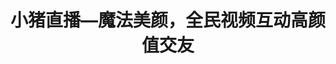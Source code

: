 ---
description: 视频直播，近期这种类型很多。
layout: post
results:
- primaryGenreName: Entertainment
  version: '1.3'
  genreIds:
  - '6016'
  - '6005'
  formattedPrice: 免费
  artworkUrl60: http://is3.mzstatic.com/image/thumb/Purple18/v4/d5/57/81/d557813e-a371-f009-0cc0-0da6c3e3d6e1/source/60x60bb.jpg
  userRatingCountForCurrentVersion: 7
  minimumOsVersion: '7.0'
  appletvScreenshotUrls: &a []
  sellerName: Beijing Meng Xiaozhu Network Technology Co., Ltd.
  supportedDevices:
  - iPhone4
  - iPad2Wifi
  - iPad23G
  - iPhone4S
  - iPadThirdGen
  - iPadThirdGen4G
  - iPhone5
  - iPodTouchFifthGen
  - iPadFourthGen
  - iPadFourthGen4G
  - iPadMini
  - iPadMini4G
  - iPhone5c
  - iPhone5s
  - iPhone6
  - iPhone6Plus
  - iPodTouchSixthGen
  genres:
  - 娱乐
  - 社交
  currentVersionReleaseDate: '2016-05-07T04:01:17Z'
  trackName: 小猪直播—魔法美颜，全民视频互动高颜值交友
  isVppDeviceBasedLicensingEnabled: true
  description: '【小猪直播】：世界辣么大！直播给你看！

    小猪直播汇集明星、网红、超能艺人、业界大佬、名流豪绅、社会怪咖、各界达人……，高端大气上档次，互动直播还能涨姿势。还有来自全球华人、留学生以及外籍友人，每天24小时陪你看世界的各种角度。更有数十位神秘巨星即将安家小猪直播，最重要的是，还有你现在以及未来不可预知那些情投意合的好朋友。

    小猪直播就是那么酷，不仅带你上天入地的看遍世界精彩，领略全球各地风土人情。还能让你随时随地美美的加入直播分享界，轻松一键开播，秀出你得意的小世界。这一刻我们需要自由敞开心扉。同时拒绝一切不入流。

    【极致美颜】智能美颜，美到想自恋

    【一键开播】繁琐拜拜，简单到没天理

    【实时直播】告别延迟，即刻带你装X带你飞

    【高清画质】毫无噪点，清晰到仿佛你在眼前

    【缤纷礼物】酷炫礼物，爆屏飞舞谁见都兴奋


    您若是有任何关于【小猪直播】体验及功能上的建议，可以反馈到我们官方QQ群：（149417266）'
  price: 0
  trackId: 1091139786
  releaseDate: '2016-04-21T22:22:45Z'
  advisories:
  - 偶尔/轻微的成人/性暗示题材
  - 偶尔/轻微的色情内容或裸露
  screenshotUrls:
  - http://a2.mzstatic.com/us/r30/Purple20/v4/1c/c4/b1/1cc4b1b3-0b03-18cb-444c-0cdefe6f00e1/screen1136x1136.jpeg
  - http://a1.mzstatic.com/us/r30/Purple18/v4/79/0e/a9/790ea9d7-70f3-4d83-ddc2-8695313bb067/screen1136x1136.jpeg
  - http://a1.mzstatic.com/us/r30/Purple60/v4/2c/f5/ed/2cf5ed45-d2db-4ec3-c26c-138d19d6f1e6/screen1136x1136.jpeg
  - http://a1.mzstatic.com/us/r30/Purple20/v4/f0/30/58/f03058b3-acf3-e834-b666-eb090c62f4dc/screen1136x1136.jpeg
  artistViewUrl: https://itunes.apple.com/cn/developer/beijing-meng-xiaozhu-network/id1091139785?uo=4
  primaryGenreId: 6016
  userRatingCount: 12
  averageUserRatingForCurrentVersion: 5
  kind: software
  fileSizeBytes: '39341624'
  bundleId: com.xiaozhu.LovelyPorklingTV
  trackContentRating: 12+
  releaseNotes: '1，增加用户管理权限功能，开播用户可以任命粉丝为房间管理员，并且可以进行禁言和踢出房间操作，维护直播间顺序；

    2，直播间logo水印下方增加主播ID，便于通过截图和分享直播后，粉丝可以快速辨识找到主播；

    3，优化了直播间视频和聊天信息，用户体验更加顺畅；

    4，增加了苹果内购充值，用户可以充值获得猪头币；'
  trackCensoredName: 小猪直播—魔法美颜，全民视频互动高颜值交友
  contentAdvisoryRating: 12+
  isGameCenterEnabled: false
  artistName: Beijing Meng Xiaozhu Network Technology Co., Ltd
  languageCodesISO2A:
  - EN
  - ZH
  averageUserRating: 5
  features: *a
  wrapperType: software
  artworkUrl512: http://is3.mzstatic.com/image/thumb/Purple18/v4/d5/57/81/d557813e-a371-f009-0cc0-0da6c3e3d6e1/source/512x512bb.jpg
  artworkUrl100: http://is3.mzstatic.com/image/thumb/Purple18/v4/d5/57/81/d557813e-a371-f009-0cc0-0da6c3e3d6e1/source/100x100bb.jpg
  trackViewUrl: https://geo.itunes.apple.com/cn/app/xiao-zhu-zhi-bo-mo-fa-mei/id1091139786?mt=8&uo=4
  artistId: 1091139785
  currency: CNY
  ipadScreenshotUrls: *a
category: 娱乐
tags: tag1
resultCount: 1
title: 小猪直播—魔法美颜，全民视频互动高颜值交友

---